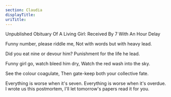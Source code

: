 ```yaml
---
section: Claudia
displayTitle:
uriTitle:
---
```


Unpublished Obituary Of A Living Girl: Received By 7 With An Hour Delay

Funny number, please riddle me,
Not with words but with heavy lead.

Did you eat nine or devour him?
Punishment for the life he lead.

Funny girl go, watch bleed him dry,
Watch the red wash into the sky.

See the colour coagulate,
Then gate-keep both your collective fate.

Everything is worse when it's seven.
Everything is worse when it's overdue.
I wrote us this postmortem,
I'll let tomorrow's papers read it for you.
